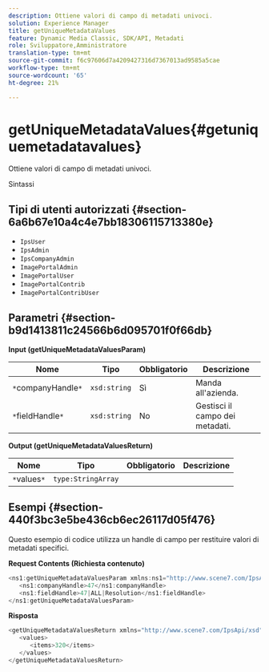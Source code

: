 ```yaml
---
description: Ottiene valori di campo di metadati univoci.
solution: Experience Manager
title: getUniqueMetadataValues
feature: Dynamic Media Classic, SDK/API, Metadati
role: Sviluppatore,Amministratore
translation-type: tm+mt
source-git-commit: f6c97606d7a4209427316d7367013ad9585a5cae
workflow-type: tm+mt
source-wordcount: '65'
ht-degree: 21%

---
```



# getUniqueMetadataValues{#getuniquemetadatavalues}

Ottiene valori di campo di metadati univoci.

Sintassi

## Tipi di utenti autorizzati {#section-6a6b67e10a4c4e7bb18306115713380e}

* `IpsUser`
* `IpsAdmin`
* `IpsCompanyAdmin`
* `ImagePortalAdmin`
* `ImagePortalUser`
* `ImagePortalContrib`
* `ImagePortalContribUser`

## Parametri {#section-b9d1413811c24566b6d095701f0f66db}

**Input (getUniqueMetadataValuesParam)**

| Nome | Tipo | Obbligatorio | Descrizione |
|---|---|---|---|
| `*`companyHandle`*` | `xsd:string` | Sì | Manda all&#39;azienda. |
| `*`fieldHandle`*` | `xsd:string` | No | Gestisci il campo dei metadati. |

**Output (getUniqueMetadataValuesReturn)**

| Nome | Tipo | Obbligatorio | Descrizione |
|---|---|---|---|
| `*`values`*` | `type:StringArray` |  |  |

## Esempi {#section-440f3bc3e5be436cb6ec26117d05f476}

Questo esempio di codice utilizza un handle di campo per restituire valori di metadati specifici.

**Request Contents (Richiesta contenuto)**

```java
<ns1:getUniqueMetadataValuesParam xmlns:ns1="http://www.scene7.com/IpsApi/xsd">
   <ns1:companyHandle>47</ns1:companyHandle>
   <ns1:fieldHandle>47|ALL|Resolution</ns1:fieldHandle>
</ns1:getUniqueMetadataValuesParam>
```

**Risposta**

```java
<getUniqueMetadataValuesReturn xmlns="http://www.scene7.com/IpsApi/xsd">
   <values>
      <items>320</items>
   </values>
</getUniqueMetadataValuesReturn>
```

